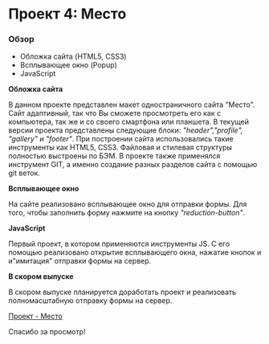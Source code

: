 # Проект 4: Место

### Обзор
* Обложка сайта (HTML5, CSS3)
* Всплывающее окно (Popup)
* JavaScript

**Обложка сайта**

В данном проекте представлен макет одностраничного сайта "Место". Сайт адаптивный, так что Вы сможете просмотреть его как с компьютера, так же и со своего смартфона или планшета. В текущей версии проекта представлены следующие блоки: _"header","profile", "gallery" и "footer"_. При построении сайта использовались такие инструменты как HTML5, CSS3. Файловая и стилевая структуры полностью выстроены по БЭМ. В проекте также применялся инструмент GIT, а именно создание разных разделов сайта с помощью git веток. 

**Всплывающее окно**

На сайте реализовано всплывающее окно для отправки формы. Для того, чтобы заполнить форму нажмите на кнопку _"reduction-button"_.

**JavaScript**

Первый проект, в котором применяются инструменты JS. С его помощью реализовано открытие всплывающего окна, нажатие кнопок и и"имитация" отправки формы на сервер.

**В скором выпуске**

В скором выпуске планируется доработать проект и реализовать полномасштабную отправку формы на сервер.

[Проект - Место](https://victorbej.github.io/mesto/)

Спасибо за просмотр!